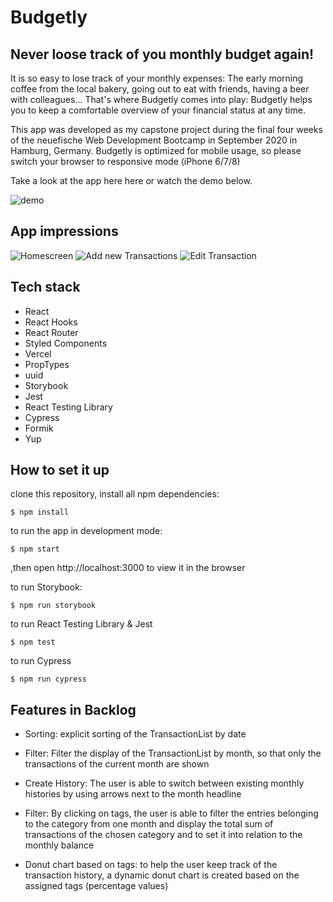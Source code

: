 # Budgetly

## Never loose track of you monthly budget again!

It is so easy to lose track of your monthly expenses: The early morning coffee from the local bakery, going out to eat with friends, having a beer with colleagues... That's where Budgetly comes into play: Budgetly helps you to keep a comfortable overview of your financial status at any time.

This app was developed as my capstone project during the final four weeks of the neuefische Web Development Bootcamp in September 2020 in Hamburg, Germany.
Budgetly is optimized for mobile usage, so please switch your browser to responsive mode (iPhone 6/7/8)

Take a look at the app here here or watch the demo below.

![demo](public/anna-lea_schroeder_budgetly.gif)

## App impressions

![Homescreen](public/Transaction_Overview.png) ![Add new Transactions](public/Add_new_Transaction.png) ![Edit Transaction](public/Edit_Transaction.png)

## Tech stack

- React
- React Hooks
- React Router
- Styled Components
- Vercel
- PropTypes
- uuid
- Storybook
- Jest
- React Testing Library
- Cypress
- Formik
- Yup

## How to set it up

clone this repository, install all npm dependencies:

```
$ npm install
```

to run the app in development mode:

```
$ npm start
```

,then open http://localhost:3000 to view it in the browser

to run Storybook:

```
$ npm run storybook
```

to run React Testing Library & Jest

```
$ npm test
```

to run Cypress

```
$ npm run cypress
```

## Features in Backlog

- Sorting: explicit sorting of the TransactionList by date

- Filter: Filter the display of the TransactionList by month, so that only the transactions of the current month are shown

- Create History: The user is able to switch between existing monthly histories by using arrows next to the month headline

- Filter: By clicking on tags, the user is able to filter the entries belonging to the category from one month and display the total sum of transactions of the chosen category and to set it into relation to the monthly balance

- Donut chart based on tags: to help the user keep track of the transaction history, a dynamic donut chart is created based on the assigned tags (percentage values)

